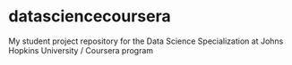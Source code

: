 # datasciencecoursera
My student project repository for the Data Science Specialization at Johns Hopkins University / Coursera program
